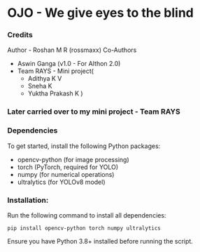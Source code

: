 # OJO - We give eyes to the blind

### Credits
Author - Roshan M R (rossmaxx)
Co-Authors 
- Aswin Ganga (v1.0 - For AIthon 2.0)
- Team RAYS - Mini project(
    - Adithya K V 
    - Sneha K
    - Yuktha Prakash K
)

### Later carried over to my mini project - Team RAYS

### Dependencies
To get started, install the following Python packages:

- opencv-python (for image processing)
- torch (PyTorch, required for YOLO)
- numpy (for numerical operations)
- ultralytics (for YOLOv8 model)

### Installation:
Run the following command to install all dependencies:
```
pip install opencv-python torch numpy ultralytics
```
Ensure you have Python 3.8+ installed before running the script.
